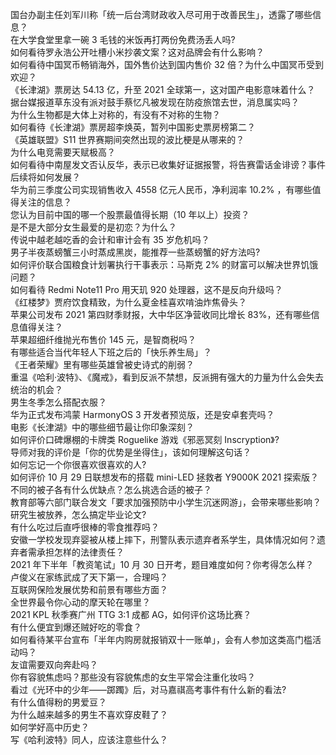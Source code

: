 国台办副主任刘军川称「统一后台湾财政收入尽可用于改善民生」，透露了哪些信息？  
在大学食堂里拿一碗 3 毛钱的米饭再打两份免费汤丢人吗?  
如何看待罗永浩公开吐槽小米抄袭文案？这对品牌会有什么影响？  
如何看待中国冥币畅销海外，国外售价达到国内售价 32 倍？为什么中国冥币受到欢迎？  
《长津湖》票房达 54.13 亿，升至 2021 全球第一，这对国产电影意味着什么？  
据台媒报道草东没有派对鼓手蔡忆凡被发现在防疫旅馆去世，消息属实吗？  
为什么生物都是大体上对称的，有没有不对称的生物？  
如何看待《长津湖》票房超李焕英，暂列中国影史票房榜第二？  
《英雄联盟》S11 世界赛期间突然出现的波比梗是从哪来的？  
为什么电竞需要天赋极高？  
如何看待中南屋发文否认反华，表示已收集好证据报警，将告赛雷话金诽谤？事件后续将如何发展？  
华为前三季度公司实现销售收入 4558 亿元人民币，净利润率 10.2% ，有哪些值得关注的信息？  
您认为目前中国的哪一个股票最值得长期（10 年以上）投资？  
是不是大部分女生最爱的是初恋？为什么？  
传说中越老越吃香的会计和审计会有 35 岁危机吗？  
男子半夜蒸螃蟹三小时蒸成黑炭，能推荐一些蒸螃蟹的好方法吗?  
如何评价联合国粮食计划署执行干事表示：马斯克 2% 的财富可以解决世界饥饿问题？  
如何看待 Redmi Note11 Pro 用天玑 920 处理器，这不是反向升级吗？  
《红楼梦》贾府饮食精致，为什么夏金桂喜欢啃油炸焦骨头？  
苹果公司发布 2021 第四财季财报，大中华区净营收同比增长 83%，还有哪些信息值得关注？  
苹果超细纤维抛光布售价 145 元，是智商税吗？  
有哪些适合当代年轻人下班之后的「快乐养生局」？  
《王者荣耀》里有哪些英雄曾被史诗式的削弱？  
重温《哈利·波特》、《魔戒》，看到反派不禁想，反派拥有强大的力量为什么会失去统治的机会？  
男生冬季怎么搭配衣服？  
华为正式发布鸿蒙 HarmonyOS 3 开发者预览版，还是安卓套壳吗？  
电影《长津湖》中的哪些细节最让你印象深刻？  
如何评价口碑爆棚的卡牌类 Roguelike 游戏《邪恶冥刻 Inscryption》?  
导师对我的评价是「你的优势是坐得住」，该如何理解这句话？  
如何忘记一个你很喜欢很喜欢的人?  
如何评价 10 月 29 日联想发布的搭载 mini-LED 拯救者 Y9000K 2021 探索版？  
不同的被子各有什么优缺点？怎么挑选合适的被子？  
教育部等六部门联合发文「要求加强预防中小学生沉迷网游」，会带来哪些影响？  
研究生被放养，怎么搞定毕业论文?  
有什么吃过后直呼很棒的零食推荐吗？  
安徽一学校发现弃婴被从楼上摔下，刑警队表示遗弃者系学生，具体情况如何？遗弃者需承担怎样的法律责任？  
2021 年下半年「教资笔试」10 月 30 日开考，题目难度如何？你考得怎么样？  
卢俊义在家练武成了天下第一，合理吗？  
互联网保险发展优势和前景有哪些方面？  
全世界最令你心动的摩天轮在哪里？  
2021 KPL 秋季赛广州 TTG 3:1 成都 AG，如何评价这场比赛？  
有什么便宜到爆还贼好吃的零食？  
如何看待某平台宣布「半年内购房就报销双十一账单」，会有人参加这类高门槛活动吗？  
友谊需要双向奔赴吗？  
你有容貌焦虑吗？那些没有容貌焦虑的女生平常会注重化妆吗？  
看过《光环中的少年——踯躅》后，对马嘉祺高考事件有什么新的看法?  
有什么值得粉的男爱豆？  
为什么越来越多的男生不喜欢穿皮鞋了？  
如何学好高中历史？  
写《哈利波特》同人，应该注意些什么？  
